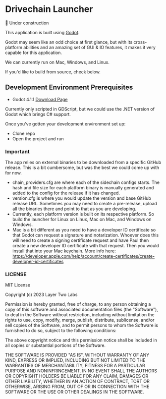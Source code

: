# Drivechain Launcher

🚧 Under construction

This application is built using [Godot](https://github.com/godotengine/godot).

Godot may seem like an odd choice at first glance, but with its cross-platform abilities and an amazing set of GUI & IO features, it makes it very capable for this application.

We can currently run on Mac, Windows, and Linux.

If you'd like to build from source, check below.

## Development Environment Prerequisites

- Godot 4.1.1 [Download Page](https://godotengine.org/download)

Currently only scripted in GDScript, but we could use the .NET version of Godot which brings C# support.

Once you've gotten your development environment set up:

- Clone repo
- Open the project and run

### Important

The app relies on external binaries to be downloaded from a specific GitHub release. This is a bit cumbersome,
but was the best we could come up with for now.

- chain_providers.cfg are where each of the sidechain configs starts.
	The hash and file size for each platform binary is manually generated and added to the config
	for the release if it has changed.
- version.cfg is where you would update the version and base GitHub release URL.
	Sometimes you may need to create a pre-release, upload all the binaries there and point to that
	as you are developing.
- Currently, each platform version is built on its respective platform. So build the launcher for Linux on Linux,
	Mac on Mac, and Windows on Windows.
- Mac is a bit different as you need to have a developer ID certificate so that Godot can request a signature and
	notarization. Whoever does this will need to create a signing certificate request and have Paul then create a
	new developer ID certificate with that request. Then you would install that into your Mac keychain.
	More info here: https://developer.apple.com/help/account/create-certificates/create-developer-id-certificates

### LICENSE

MIT License

Copyright (c) 2023 Layer Two Labs

Permission is hereby granted, free of charge, to any person obtaining a copy
of this software and associated documentation files (the "Software"), to deal
in the Software without restriction, including without limitation the rights
to use, copy, modify, merge, publish, distribute, sublicense, and/or sell
copies of the Software, and to permit persons to whom the Software is
furnished to do so, subject to the following conditions:

The above copyright notice and this permission notice shall be included in all
copies or substantial portions of the Software.

THE SOFTWARE IS PROVIDED "AS IS", WITHOUT WARRANTY OF ANY KIND, EXPRESS OR
IMPLIED, INCLUDING BUT NOT LIMITED TO THE WARRANTIES OF MERCHANTABILITY,
FITNESS FOR A PARTICULAR PURPOSE AND NONINFRINGEMENT. IN NO EVENT SHALL THE
AUTHORS OR COPYRIGHT HOLDERS BE LIABLE FOR ANY CLAIM, DAMAGES OR OTHER
LIABILITY, WHETHER IN AN ACTION OF CONTRACT, TORT OR OTHERWISE, ARISING FROM,
OUT OF OR IN CONNECTION WITH THE SOFTWARE OR THE USE OR OTHER DEALINGS IN THE
SOFTWARE.

